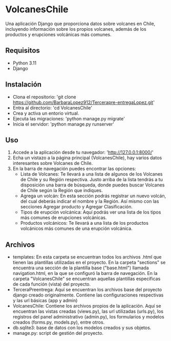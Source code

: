 # VolcanesChile

Una aplicación Django que proporciona datos sobre volcanes en Chile, incluyendo información sobre los propios volcanes, además de los productos y erupciones volcánicas más comunes. 

## Requisitos

- Python 3.11
- Django

## Instalación

- Clona el repositorio: 'git clone https://github.com/BarbaraLopez912/Tercerapre-entregaLopez.git'
- Entra al directorio: 'cd VolcanesChile'
- Crea y activa un entorio virtual.
- Ejecuta las migraciones: 'python manage.py migrate'
- Inicia el servidor: 'python manage.py runserver'

## Uso

1. Accede a la aplicación desde tu navegador: 'http://127.0.0.1:8000/'
2. Echa un vistazo a la página principal (VolcanesChile), hay varios datos interesantes sobre Volcanes de Chile.
3. En la barra de navegación puedes encontrar las opciones:
    * Lista de Volcanes: Te llevará a una lista de algunos de los Volcanes de Chile y su Región respectiva.
      Justo arriba de la lista tendrás a tu disposición una barra de búsqueda, donde puedes buscar Volcanes de Chile según la Región que indiques.
    * Agrega un volcán: En esta sección podrás registrar un nuevo volcán, del cual deberás indicar el nombre y la Región. Así mismo con las secciones Agregar producto y Agregar Clasificación.
    * Tipos de erupción volcánica: Aquí podrás ver una lista de los tipos más comunes de erupciones volcánicas.
    * Productos volcánicos: Te llevará a una lista de los productos volcánicos más comunes de una erupción volcánica.

## Archivos

- templates: En esta carpeta se encuentran todos los archivos .html que tienen las plantillas utilizadas en el proyecto. En la carpeta "sections" se encuentra una sección de la plantilla base ("base.html") llamada navigation.html, en la que se configuró la barra de navegación. En la carpeta "VolcanesChile" se encuentran aquellas plantillas específicas de cada función (vista) del proyecto.
- TerceraPreentrega: Aquí se encuentran los archivos base del proyecto django creado originalmente. Contiene las configuraciones respectivas y las url básicas (app y admin)
- VolcanesChile: Contiene los archivos propios de la aplicación. Aquí se encuentran las vistas creadas (views.py), las url utilizadas (urls.py), los registros del panel administrativo (admin.py), los formularios y modelos creados (forms.py, models.py), entre otros.
- db.sqlite3: base de datos con los modelos creados y sus objetos.
- manage.py: script de gestión del proyecto.
